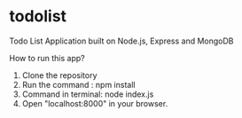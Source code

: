# todolist
Todo List Application built on Node.js, Express and MongoDB

How to run this app?
1) Clone the repository
2) Run the command : npm install
3) Command in terminal: node index.js
4) Open "localhost:8000" in your browser.
